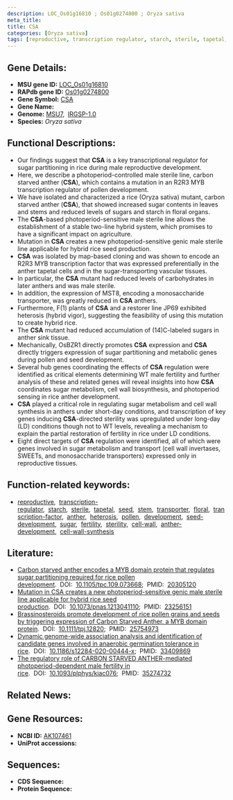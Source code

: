 ```yaml
---
description: LOC_Os01g16810 ; Os01g0274800 ; Oryza sativa
meta_title:
title: CSA
categories: [Oryza sativa]
tags: [reproductive, transcription regulator, starch, sterile, tapetal, seed, stem, transporter, floral, transcription factor, anther, heterosis, pollen, development, seed development, sugar, fertility, sterility, cell wall, anther development, cell wall synthesis]
---
```


## Gene Details:
- **MSU gene ID:** [LOC_Os01g16810](http://rice.uga.edu/cgi-bin/ORF_infopage.cgi?orf=LOC_Os01g16810)  
- **RAPdb gene ID:** [Os01g0274800](https://rapdb.dna.affrc.go.jp/locus/?name=Os01g0274800)  
- **Gene Symbol:** <u>CSA</u>
- **Gene Name:**
- **Genome:**  [MSU7](http://rice.uga.edu/),&nbsp;&nbsp;[IRGSP-1.0](https://rapdb.dna.affrc.go.jp/download/irgsp1.html)
- **Species:** *Oryza sativa*

## Functional Descriptions:
   - Our findings suggest that **CSA** is a key transcriptional regulator for sugar partitioning in rice during male reproductive development.
   - Here, we describe a photoperiod-controlled male sterile line, carbon starved anther (**CSA**), which contains a mutation in an R2R3 MYB transcription regulator of pollen development.
   - We have isolated and characterized a rice (Oryza sativa) mutant, carbon starved anther (**CSA**), that showed increased sugar contents in leaves and stems and reduced levels of sugars and starch in floral organs.
   - The **CSA**-based photoperiod-sensitive male sterile line allows the establishment of a stable two-line hybrid system, which promises to have a significant impact on agriculture.
   - Mutation in **CSA** creates a new photoperiod-sensitive genic male sterile line applicable for hybrid rice seed production.
   - **CSA** was isolated by map-based cloning and was shown to encode an R2R3 MYB transcription factor that was expressed preferentially in the anther tapetal cells and in the sugar-transporting vascular tissues.
   - In particular, the **CSA** mutant had reduced levels of carbohydrates in later anthers and was male sterile.
   - In addition, the expression of MST8, encoding a monosaccharide transporter, was greatly reduced in **CSA** anthers.
   - Furthermore, F(1) plants of **CSA** and a restorer line JP69 exhibited heterosis (hybrid vigor), suggesting the feasibility of using this mutation to create hybrid rice.
   - The **CSA** mutant had reduced accumulation of (14)C-labeled sugars in anther sink tissue.
   - Mechanically, OsBZR1 directly promotes **CSA** expression and **CSA** directly triggers expression of sugar partitioning and metabolic genes during pollen and seed development.
   - Several hub genes coordinating the effects of **CSA** regulation were identified as critical elements determining WT male fertility and further analysis of these and related genes will reveal insights into how **CSA** coordinates sugar metabolism, cell wall biosynthesis, and photoperiod sensing in rice anther development.
   - **CSA** played a critical role in regulating sugar metabolism and cell wall synthesis in anthers under short-day conditions, and transcription of key genes inducing **CSA**-directed sterility was upregulated under long-day (LD) conditions though not to WT levels, revealing a mechanism to explain the partial restoration of fertility in rice under LD conditions.
   - Eight direct targets of **CSA** regulation were identified, all of which were genes involved in sugar metabolism and transport (cell wall invertases, SWEETs, and monosaccharide transporters) expressed only in reproductive tissues.

## Function-related keywords:
   - [reproductive](/tags/reproductive/),&nbsp;&nbsp;[transcription-regulator](/tags/transcription-regulator/),&nbsp;&nbsp;[starch](/tags/starch/),&nbsp;&nbsp;[sterile](/tags/sterile/),&nbsp;&nbsp;[tapetal](/tags/tapetal/),&nbsp;&nbsp;[seed](/tags/seed/),&nbsp;&nbsp;[stem](/tags/stem/),&nbsp;&nbsp;[transporter](/tags/transporter/),&nbsp;&nbsp;[floral](/tags/floral/),&nbsp;&nbsp;[transcription-factor](/tags/transcription-factor/),&nbsp;&nbsp;[anther](/tags/anther/),&nbsp;&nbsp;[heterosis](/tags/heterosis/),&nbsp;&nbsp;[pollen](/tags/pollen/),&nbsp;&nbsp;[development](/tags/development/),&nbsp;&nbsp;[seed-development](/tags/seed-development/),&nbsp;&nbsp;[sugar](/tags/sugar/),&nbsp;&nbsp;[fertility](/tags/fertility/),&nbsp;&nbsp;[sterility](/tags/sterility/),&nbsp;&nbsp;[cell-wall](/tags/cell-wall/),&nbsp;&nbsp;[anther-development](/tags/anther-development/),&nbsp;&nbsp;[cell-wall-synthesis](/tags/cell-wall-synthesis/)

## Literature:
   - [Carbon starved anther encodes a MYB domain protein that regulates sugar partitioning required for rice pollen development](https://www.doi.org/10.1105/tpc.109.073668).&nbsp;&nbsp;DOI:&nbsp;&nbsp;[10.1105/tpc.109.073668](https://www.doi.org/10.1105/tpc.109.073668);&nbsp;&nbsp;PMID:&nbsp;&nbsp;[20305120](https://pubmed.ncbi.nlm.nih.gov/20305120/)
   - [Mutation in CSA creates a new photoperiod-sensitive genic male sterile line applicable for hybrid rice seed production](https://www.doi.org/10.1073/pnas.1213041110).&nbsp;&nbsp;DOI:&nbsp;&nbsp;[10.1073/pnas.1213041110](https://www.doi.org/10.1073/pnas.1213041110);&nbsp;&nbsp;PMID:&nbsp;&nbsp;[23256151](https://pubmed.ncbi.nlm.nih.gov/23256151/)
   - [Brassinosteroids promote development of rice pollen grains and seeds by triggering expression of Carbon Starved Anther, a MYB domain protein](https://www.doi.org/10.1111/tpj.12820).&nbsp;&nbsp;DOI:&nbsp;&nbsp;[10.1111/tpj.12820](https://www.doi.org/10.1111/tpj.12820);&nbsp;&nbsp;PMID:&nbsp;&nbsp;[25754973](https://pubmed.ncbi.nlm.nih.gov/25754973/)
   - [Dynamic genome-wide association analysis and identification of candidate genes involved in anaerobic germination tolerance in rice](https://www.doi.org/10.1186/s12284-020-00444-x).&nbsp;&nbsp;DOI:&nbsp;&nbsp;[10.1186/s12284-020-00444-x](https://www.doi.org/10.1186/s12284-020-00444-x);&nbsp;&nbsp;PMID:&nbsp;&nbsp;[33409869](https://pubmed.ncbi.nlm.nih.gov/33409869/)
   - [The regulatory role of CARBON STARVED ANTHER-mediated photoperiod-dependent male fertility in rice](https://www.doi.org/10.1093/plphys/kiac076).&nbsp;&nbsp;DOI:&nbsp;&nbsp;[10.1093/plphys/kiac076](https://www.doi.org/10.1093/plphys/kiac076);&nbsp;&nbsp;PMID:&nbsp;&nbsp;[35274732](https://pubmed.ncbi.nlm.nih.gov/35274732/)

## Related News:

## Gene Resources:
- **NCBI ID:**  [AK107461](http://www.ncbi.nlm.nih.gov/nuccore/AK107461)
- **UniProt accessions:** [](https://www.uniprot.org/uniprotkb//entry)

## Sequences:
- **CDS Sequence:**
- **Protein Sequence:**
